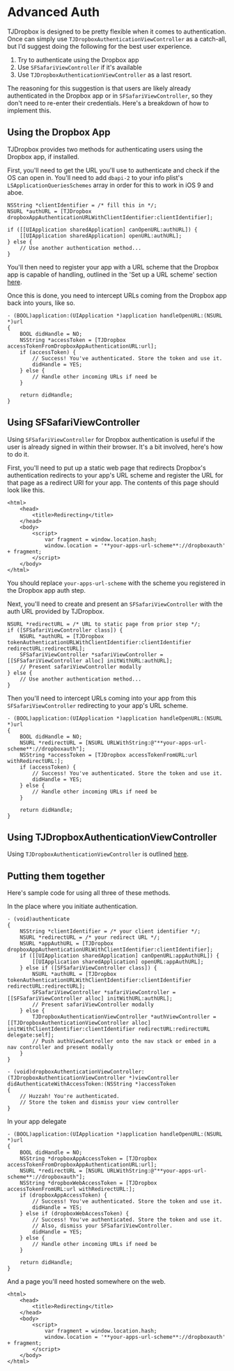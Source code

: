 # Advanced Auth

TJDropbox is designed to be pretty flexible when it comes to authentication. Once can simply use `TJDropboxAuthenticationViewController` as a catch-all, but I'd suggest doing the following for the best user experience.

1. Try to authenticate using the Dropbox app
2. Use `SFSafariViewController` if it's available
3. Use `TJDropboxAuthenticationViewController` as a last resort.

The reasoning for this suggestion is that users are likely already authenticated in the Dropbox app or in `SFSafariViewController`, so they don't need to re-enter their credentials. Here's a breakdown of how to implement this.

## Using the Dropbox App

TJDropbox provides two methods for authenticating users using the Dropbox app, if installed.

First, you'll need to get the URL you'll use to authenticate and check if the OS can open in. You'll need to add `dbapi-2` to your info plist's `LSApplicationQueriesSchemes` array in order for this to work in iOS 9 and aboe.

```
NSString *clientIdentifier = /* fill this in */;
NSURL *authURL = [TJDropbox dropboxAppAuthenticationURLWithClientIdentifier:clientIdentifier];

if ([[UIApplication sharedApplication] canOpenURL:authURL]) {
	[[UIApplication sharedApplication] openURL:authURL];
} else {
	// Use another authentication method...
}
```

You'll then need to register your app with a URL scheme that the Dropbox app is capable of handling, outlined in the 'Set up a URL scheme' section [here](https://www.dropbox.com/developers/documentation/swift#tutorial).

Once this is done, you need to intercept URLs coming from the Dropbox app back into yours, like so.

```
- (BOOL)application:(UIApplication *)application handleOpenURL:(NSURL *)url
{
	BOOL didHandle = NO;
	NSString *accessToken = [TJDropbox accessTokenFromDropboxAppAuthenticationURL:url];
	if (accessToken) {
		// Success! You've authenticated. Store the token and use it.
		didHandle = YES;
	} else {
		// Handle other incoming URLs if need be
	}
	
	return didHandle;
}
```

## Using SFSafariViewController

Using `SFSafariViewController` for Dropbox authentication is useful if the user is already signed in within their browser. It's a bit involved, here's how to do it.

First, you'll need to put up a static web page that redirects Dropbox's authentication redirects to your app's URL scheme and register the URL for that page as a redirect URI for your app. The contents of this page should look like this.

```
<html>
    <head>
        <title>Redirecting</title>
    </head>
    <body>
        <script>
            var fragment = window.location.hash;
            window.location = '**your-apps-url-scheme**://dropboxauth' + fragment;
        </script>
    </body>
</html>
```

You should replace `your-apps-url-scheme` with the scheme you registered in the Dropbox app auth step.

Next, you'll need to create and present an `SFSafariViewController` with the auth URL provided by TJDropbox.

```
NSURL *redirectURL = /* URL to static page from prior step */;
if ([SFSafariViewController class]) {
	NSURL *authURL = [TJDropbox tokenAuthenticationURLWithClientIdentifier:clientIdentifier redirectURL:redirectURL];
	SFSafariViewController *safariViewController = [[SFSafariViewController alloc] initWithURL:authURL];
	// Present safariViewController modally
} else {
	// Use another authentication method...
}
```

Then you'll need to intercept URLs coming into your app from this `SFSafariViewController` redirecting to your app's URL scheme.

```
- (BOOL)application:(UIApplication *)application handleOpenURL:(NSURL *)url
{
	BOOL didHandle = NO;
	NSURL *redirectURL = [NSURL URLWithString:@"**your-apps-url-scheme**://dropboxauth"];
	NSString *accessToken = [TJDropbox accessTokenFromURL:url withRedirectURL:];
	if (accessToken) {
		// Success! You've authenticated. Store the token and use it.
		didHandle = YES;
	} else {
		// Handle other incoming URLs if need be
	}
	
	return didHandle;
}
```

## Using TJDropboxAuthenticationViewController

Using `TJDropboxAuthenticationViewController` is outlined [here](../README.md#auth).

## Putting them together

Here's sample code for using all three of these methods.

In the place where you initiate authentication.

```
- (void)authenticate
{
	NSString *clientIdentifier = /* your client identifier */;
	NSURL *redirectURL = /* your redirect URL */;
	NSURL *appAuthURL = [TJDropbox dropboxAppAuthenticationURLWithClientIdentifier:clientIdentifier];	
	if ([[UIApplication sharedApplication] canOpenURL:appAuthURL]) {
		[[UIApplication sharedApplication] openURL:appAuthURL];
	} else if ([SFSafariViewController class]) {
		NSURL *authURL = [TJDropbox tokenAuthenticationURLWithClientIdentifier:clientIdentifier redirectURL:redirectURL];
		SFSafariViewController *safariViewController = [[SFSafariViewController alloc] initWithURL:authURL];
		// Present safariViewController modally
	} else {
		TJDropboxAuthenticationViewController *authViewController = [[TJDropboxAuthenticationViewController alloc] initWithClientIdentifier:clientIdentifier redirectURL:redirectURL delegate:self];
		// Push authViewController onto the nav stack or embed in a nav controller and present modally
	}
}

- (void)dropboxAuthenticationViewController:(TJDropboxAuthenticationViewController *)viewController didAuthenticateWithAccessToken:(NSString *)accessToken
{
	// Huzzah! You're authenticated.
	// Store the token and dismiss your view controller
}
```

In your app delegate

```
- (BOOL)application:(UIApplication *)application handleOpenURL:(NSURL *)url
{
	BOOL didHandle = NO;
	NSString *dropboxAppAccessToken = [TJDropbox accessTokenFromDropboxAppAuthenticationURL:url];
	NSURL *redirectURL = [NSURL URLWithString:@"**your-apps-url-scheme**://dropboxauth"];
	NSString *dropboxWebAccessToken = [TJDropbox accessTokenFromURL:url withRedirectURL:];
	if (dropboxAppAccessToken) {
		// Success! You've authenticated. Store the token and use it.
		didHandle = YES;
	} else if (dropboxWebAccessToken) {
		// Success! You've authenticated. Store the token and use it.
		// Also, dismiss your SFSafariViewController.
		didHandle = YES;
	} else {
		// Handle other incoming URLs if need be
	}
	
	return didHandle;
}
```

And a page you'll need hosted somewhere on the web.

```
<html>
    <head>
        <title>Redirecting</title>
    </head>
    <body>
        <script>
            var fragment = window.location.hash;
            window.location = '**your-apps-url-scheme**://dropboxauth' + fragment;
        </script>
    </body>
</html>
```
